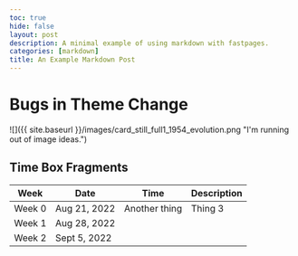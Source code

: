 ```yaml
---
toc: true
hide: false
layout: post
description: A minimal example of using markdown with fastpages.
categories: [markdown]
title: An Example Markdown Post
---
```

# Bugs in Theme Change


![]({{ site.baseurl }}/images/card_still_full1_1954_evolution.png "I'm running out of image ideas.")

## Time Box Fragments

| Week| Date | Time | Description |
|-|-|-|-----|
| Week 0 | Aug 21, 2022 | Another thing | Thing 3 |
| Week 1 | Aug 28, 2022 |     | |
| Week 2 | Sept 5, 2022 |     |  |